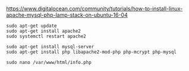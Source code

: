 https://www.digitalocean.com/community/tutorials/how-to-install-linux-apache-mysql-php-lamp-stack-on-ubuntu-16-04

    sudo apt-get update
    sudo apt-get install apache2
    sudo systemctl restart apache2

    sudo apt-get install mysql-server
    sudo apt-get install php libapache2-mod-php php-mcrypt php-mysql
    
    sudo nano /var/www/html/info.php